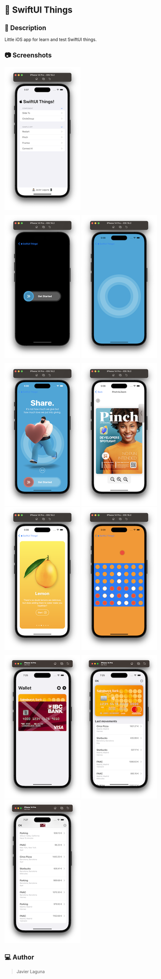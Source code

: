 # 📱 SwiftUI Things

## 📝 Description

Little iOS app for learn and test SwiftUI things.

## 📷 Screenshots

![Main](/.readme_resources/main.png)

![Slider](/.readme_resources/slider.png)
![CircleGroup](/.readme_resources/circle_group.png)

![Restart](/.readme_resources/restart.png)
![Pinch](/.readme_resources/pinch.png)
![Fructus](/.readme_resources/fructus.png)
![Connect4](/.readme_resources/connect4.png)

![WalletMain](/.readme_resources/wallet1.png)
![WalletDetail](/.readme_resources/wallet2.png)
![WalletDetail2](/.readme_resources/wallet3.png)

## 💻 Author

> Javier Laguna
